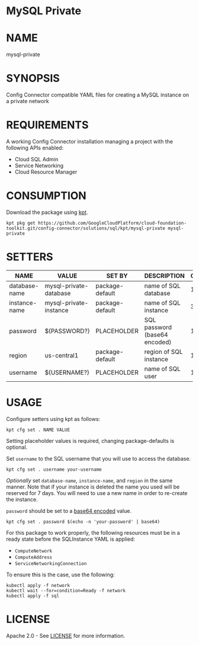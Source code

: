 MySQL Private
==================================================
# NAME
  mysql-private
# SYNOPSIS
  Config Connector compatible YAML files for creating a MySQL instance on a private network
# REQUIREMENTS
  A working Config Connector installation managing a project with the following APIs enabled:
- Cloud SQL Admin
- Service Networking
- Cloud Resource Manager
# CONSUMPTION
  Download the package using [kpt](https://googlecontainertools.github.io/kpt/).
  ```
  kpt pkg get https://github.com/GoogleCloudPlatform/cloud-foundation-toolkit.git/config-connector/solutions/sql/kpt/mysql-private mysql-private
  ```
# SETTERS
|     NAME      |         VALUE          |     SET BY      |          DESCRIPTION          | COUNT |
|---------------|------------------------|-----------------|-------------------------------|-------|
| database-name | mysql-private-database | package-default | name of SQL database          | 1     |
| instance-name | mysql-private-instance | package-default | name of SQL instance          | 3     |
| password      | ${PASSWORD?}           | PLACEHOLDER     | SQL password (base64 encoded) | 1     |
| region        | us-central1            | package-default | region of SQL instance        | 1     |
| username      | ${USERNAME?}           | PLACEHOLDER     | name of SQL user              | 1     |
# USAGE

  Configure setters using kpt as follows:
  ```
  kpt cfg set . NAME VALUE
  ```
  Setting placeholder values is required, changing package-defaults is optional.

  Set `username` to the SQL username that you will use to access the database.
  ```
  kpt cfg set . username your-username
  ```
  _Optionally_ set `database-name`, `instance-name`, and `region` in the same
manner. Note that if your instance is deleted the name you used will be
reserved for 7 days. You will need to use a new name in order to re-create the
instance.

  `password` should be set to a [base64 encoded](https://kubernetes.io/docs/concepts/configuration/secret/#creating-a-secret-manually) value.
  ```
  kpt cfg set . password $(echo -n 'your-password' | base64)
  ```

  For this package to work properly, the following resources must be in a ready state before the SQLInstance YAML is applied:
  - `ComputeNetwork`
  - `ComputeAddress`
  - `ServiceNetworkingConnection`
  
  To ensure this is the case, use the following:
  ```
  kubectl apply -f network
  kubectl wait --for=condition=Ready -f network 
  kubectl apply -f sql
  ```

# LICENSE
  Apache 2.0 - See [LICENSE](/LICENSE) for more information.

